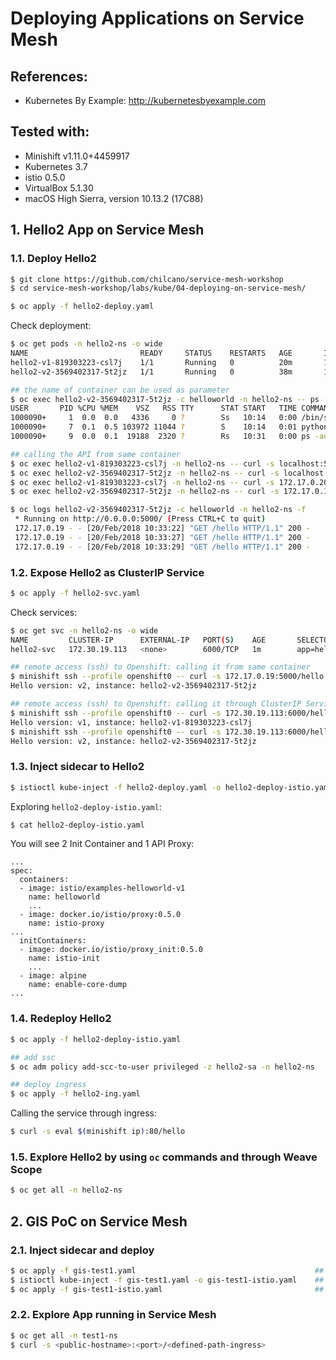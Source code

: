 # Deploying Applications on Service Mesh

## References:
* Kubernetes By Example: http://kubernetesbyexample.com

## Tested with:
- Minishift v1.11.0+4459917
- Kubernetes 3.7
- istio 0.5.0
- VirtualBox 5.1.30
- macOS High Sierra, version 10.13.2 (17C88)

## 1. Hello2 App on Service Mesh

### 1.1. Deploy Hello2
```bash
$ git clone https://github.com/chilcano/service-mesh-workshop
$ cd service-mesh-workshop/labs/kube/04-deploying-on-service-mesh/

$ oc apply -f hello2-deploy.yaml
```

Check deployment:
```bash
$ oc get pods -n hello2-ns -o wide
NAME                         READY     STATUS    RESTARTS   AGE       IP            NODE
hello2-v1-819303223-csl7j    1/1       Running   0          20m       172.17.0.20   localhost
hello2-v2-3569402317-5t2jz   1/1       Running   0          38m       172.17.0.19   localhost

## the name of container can be used as parameter
$ oc exec hello2-v2-3569402317-5t2jz -c helloworld -n hello2-ns -- ps -aux
USER       PID %CPU %MEM    VSZ   RSS TTY      STAT START   TIME COMMAND
1000090+     1  0.0  0.0   4336     0 ?        Ss   10:14   0:00 /bin/sh -c python app.py
1000090+     7  0.1  0.5 103972 11044 ?        S    10:14   0:01 python app.py
1000090+     9  0.0  0.1  19188  2320 ?        Rs   10:31   0:00 ps -aux

## calling the API from same container
$ oc exec hello2-v1-819303223-csl7j -n hello2-ns -- curl -s localhost:5000/hello
$ oc exec hello2-v2-3569402317-5t2jz -n hello2-ns -- curl -s localhost:5000/hello
$ oc exec hello2-v1-819303223-csl7j -n hello2-ns -- curl -s 172.17.0.20:5000/hello
$ oc exec hello2-v2-3569402317-5t2jz -n hello2-ns -- curl -s 172.17.0.19:5000/hello

$ oc logs hello2-v2-3569402317-5t2jz -c helloworld -n hello2-ns -f
 * Running on http://0.0.0.0:5000/ (Press CTRL+C to quit)
 172.17.0.19 - - [20/Feb/2018 10:33:22] "GET /hello HTTP/1.1" 200 -
 172.17.0.19 - - [20/Feb/2018 10:33:27] "GET /hello HTTP/1.1" 200 -
 172.17.0.19 - - [20/Feb/2018 10:33:29] "GET /hello HTTP/1.1" 200 -
```

### 1.2. Expose Hello2 as ClusterIP Service
```bash
$ oc apply -f hello2-svc.yaml
```

Check services:
```bash
$ oc get svc -n hello2-ns -o wide
NAME         CLUSTER-IP      EXTERNAL-IP   PORT(S)    AGE       SELECTOR
hello2-svc   172.30.19.113   <none>        6000/TCP   1m        app=hello2

## remote access (ssh) to Openshift: calling it from same container
$ minishift ssh --profile openshift0 -- curl -s 172.17.0.19:5000/hello
Hello version: v2, instance: hello2-v2-3569402317-5t2jz

## remote access (ssh) to Openshift: calling it through ClusterIP Service
$ minishift ssh --profile openshift0 -- curl -s 172.30.19.113:6000/hello
Hello version: v1, instance: hello2-v1-819303223-csl7j
$ minishift ssh --profile openshift0 -- curl -s 172.30.19.113:6000/hello
Hello version: v2, instance: hello2-v2-3569402317-5t2jz
```

### 1.3. Inject sidecar to Hello2
```bash
$ istioctl kube-inject -f hello2-deploy.yaml -o hello2-deploy-istio.yaml
```

Exploring `hello2-deploy-istio.yaml`:
```bash
$ cat hello2-deploy-istio.yaml
```
You will see 2 Init Container and 1 API Proxy:
```
...
spec:
  containers:
  - image: istio/examples-helloworld-v1
    name: helloworld
    ...
  - image: docker.io/istio/proxy:0.5.0
    name: istio-proxy
...
  initContainers:
  - image: docker.io/istio/proxy_init:0.5.0
    name: istio-init
    ...
  - image: alpine
    name: enable-core-dump
...
```

### 1.4. Redeploy Hello2
```bash
$ oc apply -f hello2-deploy-istio.yaml

## add ssc
$ oc adm policy add-scc-to-user privileged -z hello2-sa -n hello2-ns

## deploy ingress
$ oc apply -f hello2-ing.yaml
```
Calling the service through ingress:
```bash
$ curl -s eval $(minishift ip):80/hello
```

### 1.5. Explore Hello2 by using `oc` commands and through Weave Scope
```bash
$ oc get all -n hello2-ns
```

## 2.  GIS PoC on Service Mesh

### 2.1. Inject sidecar and deploy
```bash
$ oc apply -f gis-test1.yaml                                        ## namespace is test1-ns
$ istioctl kube-inject -f gis-test1.yaml -o gis-test1-istio.yaml    ## inject sidecar
$ oc apply -f gis-test1-istio.yaml                                  ## redeploy gis-test1
```

### 2.2. Explore App running in Service Mesh
```bash
$ oc get all -n test1-ns
$ curl -s <public-hostname>:<port>/<defined-path-ingress>
```
